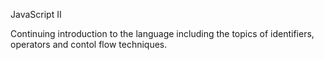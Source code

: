 JavaScript II

Continuing introduction to the language including the topics of identifiers, operators and contol flow techniques.

